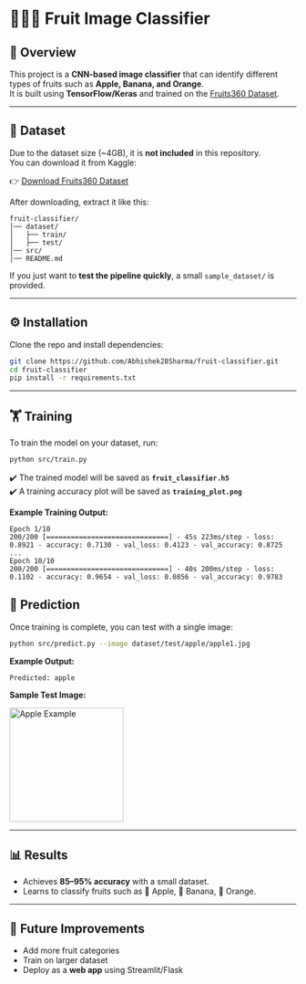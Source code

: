 # 🍎🍌🍊 Fruit Image Classifier

## 🚀 Overview

This project is a **CNN-based image classifier** that can identify different types of fruits such as **Apple, Banana, and Orange**.  
It is built using **TensorFlow/Keras** and trained on the [Fruits360 Dataset](https://www.kaggle.com/datasets/moltean/fruits).

---

## 📂 Dataset

Due to the dataset size (~4GB), it is **not included** in this repository.  
You can download it from Kaggle:

👉 [Download Fruits360 Dataset](https://www.kaggle.com/datasets/moltean/fruits)

After downloading, extract it like this:

```
fruit-classifier/
│── dataset/
│   ├── train/
│   ├── test/
│── src/
│── README.md
```

If you just want to **test the pipeline quickly**, a small `sample_dataset/` is provided.

---

## ⚙️ Installation

Clone the repo and install dependencies:

```bash
git clone https://github.com/Abhishek28Sharma/fruit-classifier.git
cd fruit-classifier
pip install -r requirements.txt
```

---

## 🏋️ Training

To train the model on your dataset, run:

```bash
python src/train.py
```

✔️ The trained model will be saved as **`fruit_classifier.h5`**  
✔️ A training accuracy plot will be saved as **`training_plot.png`**

**Example Training Output:**

```
Epoch 1/10
200/200 [==============================] - 45s 223ms/step - loss: 0.8921 - accuracy: 0.7130 - val_loss: 0.4123 - val_accuracy: 0.8725
...
Epoch 10/10
200/200 [==============================] - 40s 200ms/step - loss: 0.1102 - accuracy: 0.9654 - val_loss: 0.0856 - val_accuracy: 0.9783
```


## 🔮 Prediction

Once training is complete, you can test with a single image:

```bash
python src/predict.py --image dataset/test/apple/apple1.jpg
```

**Example Output:**

```
Predicted: apple
```

**Sample Test Image:**

<img src="sample_dataset/apple/apple1.jpg" alt="Apple Example" width="200">

---

## 📊 Results

- Achieves **85–95% accuracy** with a small dataset.
- Learns to classify fruits such as 🍎 Apple, 🍌 Banana, 🍊 Orange.

---

## 📌 Future Improvements

- Add more fruit categories
- Train on larger dataset
- Deploy as a **web app** using Streamlit/Flask

